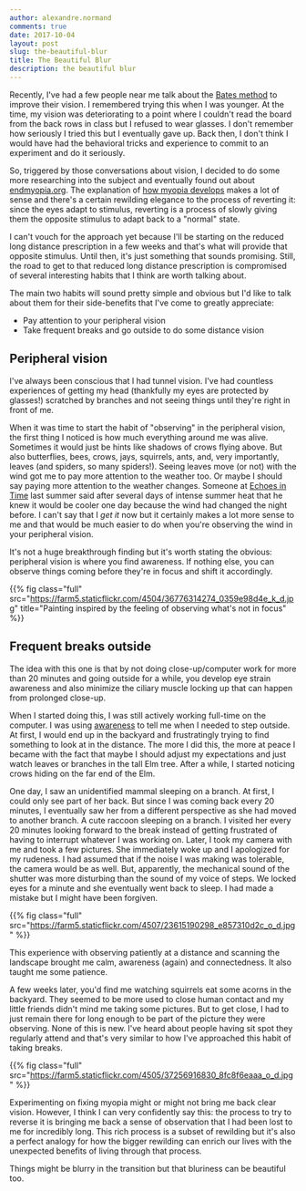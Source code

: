 ```yaml
---
author: alexandre.normand
comments: true
date: 2017-10-04
layout: post
slug: the-beautiful-blur
title: The Beautiful Blur
description: the beautiful blur
---
```


Recently, I've had a few people near me talk about the [Bates method](https://en.wikipedia.org/wiki/Bates_method) to improve their vision. I remembered trying this when I was younger. At the time, my vision was deteriorating to a point where I couldn't read the board from the back rows in class but I refused to wear glasses. I don't remember how seriously I tried this but I eventually gave up. Back then, I don't think I would have had the behavioral tricks and experience to commit to an experiment and do it seriously. 

So, triggered by those conversations about vision, I decided to do some more researching into the subject and eventually found out about [endmyopia.org](http://endmyopia.org). The explanation of [how myopia develops](http://endmyopia.org/end-myopia-home/) makes a lot of sense and there's a certain rewilding elegance to the process of reverting it: since the eyes adapt to stimulus, reverting is a process of slowly giving them the opposite stimulus to adapt back to a "normal" state. 

I can't vouch for the approach yet because I'll be starting on the reduced long distance prescription in a few weeks and that's what will provide that opposite stimulus. Until then, it's just something that sounds promising. Still, the road to get to that reduced long distance prescription is compromised of several interesting habits that I think are worth talking about. 

The main two habits will sound pretty simple and obvious but I'd like to talk about them for their side-benefits that I've come to greatly appreciate: 

* Pay attention to your peripheral vision
* Take frequent breaks and go outside to do some distance vision


## Peripheral vision
I've always been conscious that I had tunnel vision. I've had countless experiences of getting my head (thankfully my eyes are protected by glasses!) scratched by branches and not seeing things until they're right in front of me. 

When it was time to start the habit of "observing" in the peripheral vision, the first thing I noticed is how much everything around me was alive. Sometimes it would just be hints like shadows of crows flying above. But also butterflies, bees, crows, jays, squirrels, ants,  and, very importantly, leaves (and spiders, so many spiders!). Seeing leaves move (or not) with the wind got me to pay more attention to the weather too. Or maybe I should say paying more attention to the weather changes. Someone at [Echoes in Time](http://echoes-in-time.com) last summer said after several days of intense summer heat that he knew it would be cooler one day because the wind had changed the night before. I can't say that I _get it_ now but it certainly makes a lot more sense to me and that would be much easier to do when you're observing the wind in your peripheral vision. 

It's not a huge breakthrough finding but it's worth stating the obvious: peripheral vision is where you find awareness. If nothing else, you can observe things coming before they're in focus and shift it accordingly. 

{{% fig class="full" src="https://farm5.staticflickr.com/4504/36776314274_0359e98d4e_k_d.jpg" title="Painting inspired by the feeling of observing what's not in focus" %}}


## Frequent breaks outside
The idea with this one is that by not doing close-up/computer work for more than 20 minutes and going outside for a while, you develop eye strain awareness and also minimize the ciliary muscle locking up that can happen from prolonged close-up. 

When I started doing this, I was still actively working full-time on the computer. I was using [awareness](http://iamfutureproof.com/tools/awareness/) to tell me when I needed to step outside. At first, I would end up in the backyard and frustratingly trying to find something to look at in the distance. The more I did this, the more at peace I became with the fact that maybe I should adjust my expectations and just watch leaves or branches in the tall Elm tree. After a while, I started noticing crows hiding on the far end of the Elm. 

One day, I saw an unidentified mammal sleeping on a branch. At first, I could only see part of her back. But since I was coming back every 20 minutes, I eventually saw her from a different perspective as she had moved to another branch. A cute raccoon sleeping on a branch. I visited her every 20 minutes looking forward to the break instead of getting frustrated of having to interrupt whatever I was working on. Later, I took my camera with me and took a few pictures. She immediately woke up and I apologized for my rudeness. I had assumed that if the noise I was making was tolerable, the camera would be as well. But, apparently, the mechanical sound of the shutter was more disturbing than the sound of my voice of steps. We locked eyes for a minute and she eventually went back to sleep. I had made a mistake but I might have been forgiven. 

{{% fig class="full" src="https://farm5.staticflickr.com/4507/23615190298_e857310d2c_o_d.jpg" %}}

This experience with observing patiently at a distance and scanning the landscape brought me calm, awareness (again) and connectedness. It also taught me some patience. 

A few weeks later, you'd find me watching squirrels eat some acorns in the backyard. They seemed to be more used to close human contact and my little friends didn't mind me taking some pictures. But to get close, I had to just remain there for long enough to be part of the picture they were observing. None of this is new. I've heard about people having sit spot they regularly attend and that's very similar to how I've approached this habit of taking breaks. 

{{% fig class="full" src="https://farm5.staticflickr.com/4505/37256916830_8fc8f6eaaa_o_d.jpg" %}}

Experimenting on fixing myopia might or might not bring me back clear vision. However, I think I can very confidently say this: the process to try to reverse it is bringing me back a sense of observation that I had been lost to me for incredibly long. This rich process is a subset of rewilding but it's also a perfect analogy for how the bigger rewilding can enrich our lives with the unexpected benefits of living through that process. 

Things might be blurry in the transition but that bluriness can be beautiful too. 
